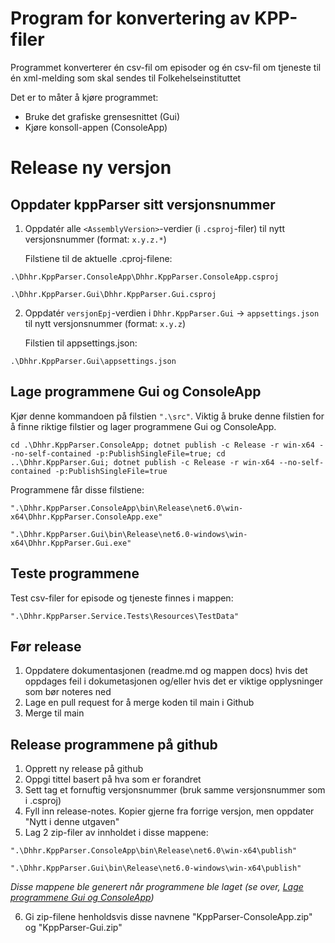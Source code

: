 # Program for konvertering av KPP-filer
Programmet konverterer én csv-fil om episoder og én csv-fil om tjeneste til én xml-melding som skal sendes til Folkehelseinstituttet

Det er to måter å kjøre programmet:
- Bruke det grafiske grensesnittet (Gui)
- Kjøre konsoll-appen (ConsoleApp)


# Release ny versjon

## Oppdater kppParser sitt versjonsnummer
1. Oppdatér alle `<AssemblyVersion>`-verdier (i `.csproj`-filer) til nytt versjonsnummer (format: `x.y.z.*`)

   Filstiene til de aktuelle .cproj-filene:
```
.\Dhhr.KppParser.ConsoleApp\Dhhr.KppParser.ConsoleApp.csproj
```
```
.\Dhhr.KppParser.Gui\Dhhr.KppParser.Gui.csproj
```
2. Oppdatér `versjonEpj`-verdien i `Dhhr.KppParser.Gui` &rarr; `appsettings.json` til nytt versjonsnummer (format: `x.y.z`)

   Filstien til appsettings.json:
```
.\Dhhr.KppParser.Gui\appsettings.json
```

## Lage programmene Gui og ConsoleApp
Kjør denne kommandoen på filstien `".\src"`. Viktig å bruke denne filstien for å finne riktige filstier og lager programmene Gui og ConsoleApp.
```
cd .\Dhhr.KppParser.ConsoleApp; dotnet publish -c Release -r win-x64 --no-self-contained -p:PublishSingleFile=true; cd ..\Dhhr.KppParser.Gui; dotnet publish -c Release -r win-x64 --no-self-contained -p:PublishSingleFile=true
```

Programmene får disse filstiene:
```
".\Dhhr.KppParser.ConsoleApp\bin\Release\net6.0\win-x64\Dhhr.KppParser.ConsoleApp.exe"
```
```
".\Dhhr.KppParser.Gui\bin\Release\net6.0-windows\win-x64\Dhhr.KppParser.Gui.exe"
```

## Teste programmene
Test csv-filer for episode og tjeneste finnes i mappen:
```
".\Dhhr.KppParser.Service.Tests\Resources\TestData"
```

## Før release
1. Oppdatere dokumentasjonen (readme.md og mappen docs) hvis det oppdages feil i dokumetasjonen og/eller hvis det er viktige opplysninger som bør noteres ned
2. Lage en pull request for å merge koden til main i Github
3. Merge til main
   

## Release programmene på github
1. Opprett ny release på github
2. Oppgi tittel basert på hva som er forandret
4. Sett tag et fornuftig versjonsnummer (bruk samme versjonsnummer som i .csproj)
5. Fyll inn release-notes. Kopier gjerne fra forrige versjon, men oppdater "Nytt i denne utgaven"
6. Lag 2 zip-filer av innholdet i disse mappene:
```
".\Dhhr.KppParser.ConsoleApp\bin\Release\net6.0\win-x64\publish"
```
```
".\Dhhr.KppParser.Gui\bin\Release\net6.0-windows\win-x64\publish"
```
  _Disse mappene ble generert når programmene ble laget (se over, [Lage programmene Gui og ConsoleApp](https://github.com/folkehelseinstituttet/KppParser/edit/feature/docs-updatemessageversion-detailed-v2/readme.md#lage-programmene-gui-og-consoleapp))_
  
  6. Gi zip-filene henholdsvis disse navnene "KppParser-ConsoleApp.zip" og "KppParser-Gui.zip"
  
